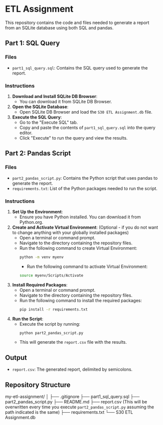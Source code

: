 # ETL Assignment

This repository contains the code and files needed to generate a report from an SQLite database using both SQL and pandas.

## Part 1: SQL Query

### Files
- `part1_sql_query.sql`: Contains the SQL query used to generate the report.

### Instructions
1. **Download and Install SQLite DB Browser**:
   - You can download it from SQLite DB Browser.
2. **Open the SQLite Database**:
   - Open SQLite DB Browser and load the `S30 ETL Assignment.db` file.
3. **Execute the SQL Query**:
   - Go to the "Execute SQL" tab.
   - Copy and paste the contents of `part1_sql_query.sql` into the query editor.
   - Click "Execute" to run the query and view the results.

## Part 2: Pandas Script

### Files
- `part2_pandas_script.py`: Contains the Python script that uses pandas to generate the report.
- `requirements.txt`: List of the Python packages needed to run the script.

### Instructions
1. **Set Up the Environment**:
   - Ensure you have Python installed. You can download it from Python.org.
2. **Create and Activate Virtual Environment**: (Optional - if you do not want to change anything with your globally installed packages)
   - Open a terminal or command prompt.
   - Navigate to the directory containing the repository files.
   - Run the following command to create Virtual Environment:
     ```bash
     python -m venv myenv
     ```
     - Run the following command to activate Virtual Environment:
     ```bash
     source myenv/Scripts/Activate
     ```
3. **Install Required Packages**:
   - Open a terminal or command prompt.
   - Navigate to the directory containing the repository files.
   - Run the following command to install the required packages:
     ```bash
     pip install -r requirements.txt
     ```
4. **Run the Script**:
   - Execute the script by running:
     ```bash
     python part2_pandas_script.py
     ```
   - This will generate the `report.csv` file with the results.

## Output
- `report.csv`: The generated report, delimited by semicolons.

## Repository Structure
my-etl-assignment/
│
├── .gitignore
├── part1_sql_query.sql
├── part2_pandas_script.py
├── README.md
├── report.csv (This will be overwritten every time you execute `part2_pandas_script.py` assuming the path indicated is the same)
├── requirements.txt
└── S30 ETL Assignment.db
